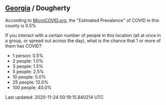 
## [Georgia](/united-states/georgia) / Dougherty

According to [MicroCOVID.org](http://microcovid.org),
the "Estimated Prevalence" of COVID in this county is 0.5%

If you interact with a certain number of people in this location
(all at once in a group, or spread out across the day), what is the chance that
1 or more of them has COVID?

- 1 person: 0.5%
- 2 people: 1.0%
- 3 people: 1.5%
- 5 people: 2.5%
- 10 people: 5.0%
- 25 people: 12.0%
- 100 people: 40.0%

Last updated: 2020-11-24 00:19:15.840214 UTC
